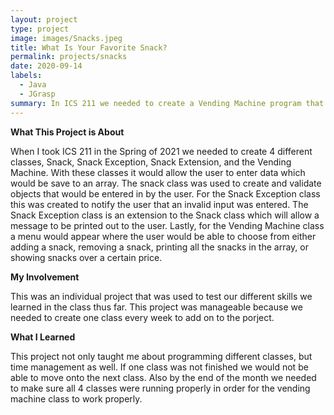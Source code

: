 ```yaml
---
layout: project
type: project
image: images/Snacks.jpeg
title: What Is Your Favorite Snack?
permalink: projects/snacks
date: 2020-09-14
labels:
  - Java
  - JGrasp
summary: In ICS 211 we needed to create a Vending Machine program that would print out the barcode, price, name, and calories of the snack of your choice.
---
```


**What This Project is About** 

When I took ICS 211 in the Spring of 2021 we needed to create 4 different classes, Snack, Snack Exception, Snack Extension, and the Vending Machine. With these classes it would allow the user to enter data which would be save to an array. The snack class was used to create and validate objects that would be entered in by the user. For the Snack Exception class this was created to notify the user that an invalid input was entered. The Snack Exception class is an extension to the Snack class which will allow a message to be printed out to the user. Lastly, for the Vending Machine class a menu would appear where the user would be able to choose from either adding a snack, removing a snack, printing all the snacks in the array, or showing snacks over a certain price. 

**My Involvement**

This was an individual project that was used to test our different skills we learned in the class thus far. This project was manageable because we needed to create one class every week to add on to the porject. 

**What I Learned**

This project not only taught me about programming different classes, but time management as well. If one class was not finished we would not be able to move onto the next class. Also by the end of the month we needed to make sure all 4 classes were running properly in order for the vending machine class to work properly. 
